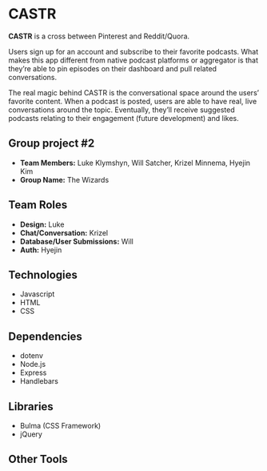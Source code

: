 # CASTR
**CASTR** is a cross between Pinterest and Reddit/Quora.

Users sign up for an account and subscribe to their favorite podcasts. What makes this app different from native podcast platforms or aggregator is that they’re able to pin episodes on their dashboard and pull related conversations.

The real magic behind CASTR is the conversational space around the users’ favorite content. When a podcast is posted, users are able to have real, live conversations around the topic. Eventually, they’ll receive suggested podcasts relating to their engagement (future development) and likes.

## Group project #2
* **Team Members:** Luke Klymshyn, Will Satcher, Krizel Minnema, Hyejin Kim
* **Group Name:** The Wizards

## Team Roles
* **Design:** Luke
* **Chat/Conversation:** Krizel
* **Database/User Submissions:** Will
* **Auth:** Hyejin

## Technologies
* Javascript
* HTML
* CSS

## Dependencies
* dotenv
* Node.js
* Express
* Handlebars

## Libraries
* Bulma (CSS Framework)
* jQuery

## Other Tools
